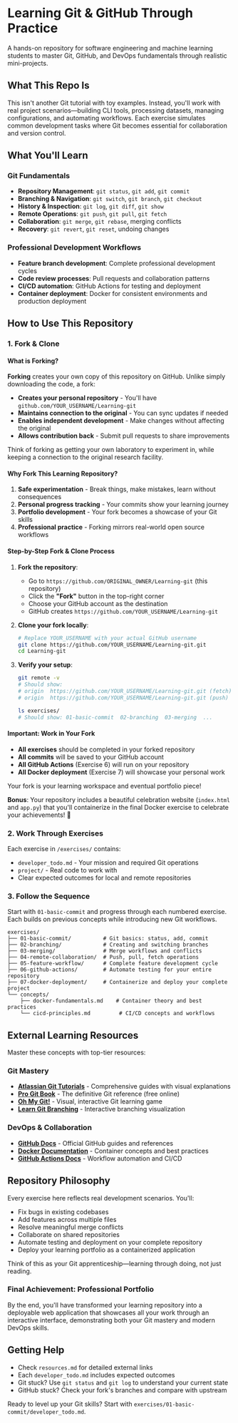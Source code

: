 # Learning Git & GitHub Through Practice

A hands-on repository for software engineering and machine learning students to master Git, GitHub, and DevOps fundamentals through realistic mini-projects.

## What This Repo Is

This isn't another Git tutorial with toy examples. Instead, you'll work with real project scenarios—building CLI tools, processing datasets, managing configurations, and automating workflows. Each exercise simulates common development tasks where Git becomes essential for collaboration and version control.

## What You'll Learn

### Git Fundamentals

- **Repository Management**: `git status`, `git add`, `git commit`
- **Branching & Navigation**: `git switch`, `git branch`, `git checkout`
- **History & Inspection**: `git log`, `git diff`, `git show`
- **Remote Operations**: `git push`, `git pull`, `git fetch`
- **Collaboration**: `git merge`, `git rebase`, merging conflicts
- **Recovery**: `git revert`, `git reset`, undoing changes

### Professional Development Workflows

- **Feature branch development**: Complete professional development cycles
- **Code review processes**: Pull requests and collaboration patterns
- **CI/CD automation**: GitHub Actions for testing and deployment
- **Container deployment**: Docker for consistent environments and production deployment

## How to Use This Repository

### 1. Fork & Clone

#### What is Forking?

**Forking** creates your own copy of this repository on GitHub. Unlike simply downloading the code, a fork:

- **Creates your personal repository** - You'll have `github.com/YOUR_USERNAME/Learning-git`
- **Maintains connection to the original** - You can sync updates if needed
- **Enables independent development** - Make changes without affecting the original
- **Allows contribution back** - Submit pull requests to share improvements

Think of forking as getting your own laboratory to experiment in, while keeping a connection to the original research facility.

#### Why Fork This Learning Repository?

1. **Safe experimentation** - Break things, make mistakes, learn without consequences
2. **Personal progress tracking** - Your commits show your learning journey
3. **Portfolio development** - Your fork becomes a showcase of your Git skills
4. **Professional practice** - Forking mirrors real-world open source workflows

#### Step-by-Step Fork & Clone Process

1. **Fork the repository**:
   - Go to `https://github.com/ORIGINAL_OWNER/Learning-git` (this repository)
   - Click the **"Fork"** button in the top-right corner
   - Choose your GitHub account as the destination
   - GitHub creates `https://github.com/YOUR_USERNAME/Learning-git`

2. **Clone your fork locally**:

   ```bash
   # Replace YOUR_USERNAME with your actual GitHub username
   git clone https://github.com/YOUR_USERNAME/Learning-git.git
   cd Learning-git
   ```

3. **Verify your setup**:

   ```bash
   git remote -v
   # Should show:
   # origin  https://github.com/YOUR_USERNAME/Learning-git.git (fetch)
   # origin  https://github.com/YOUR_USERNAME/Learning-git.git (push)
   
   ls exercises/
   # Should show: 01-basic-commit  02-branching  03-merging  ...
   ```

#### Important: Work in Your Fork

- **All exercises** should be completed in your forked repository
- **All commits** will be saved to your GitHub account
- **All GitHub Actions** (Exercise 6) will run on your repository
- **All Docker deployment** (Exercise 7) will showcase your personal work

Your fork is your learning workspace and eventual portfolio piece!

**Bonus**: Your repository includes a beautiful celebration website (`index.html` and `app.py`) that you'll containerize in the final Docker exercise to celebrate your achievements! 🎉

### 2. Work Through Exercises

Each exercise in `/exercises/` contains:

- `developer_todo.md` - Your mission and required Git operations
- `project/` - Real code to work with
- Clear expected outcomes for local and remote repositories

### 3. Follow the Sequence

Start with `01-basic-commit` and progress through each numbered exercise. Each builds on previous concepts while introducing new Git workflows.

```text
exercises/
├── 01-basic-commit/          # Git basics: status, add, commit
├── 02-branching/             # Creating and switching branches
├── 03-merging/               # Merge workflows and conflicts
├── 04-remote-collaboration/  # Push, pull, fetch operations
├── 05-feature-workflow/      # Complete feature development cycle
├── 06-github-actions/        # Automate testing for your entire repository
├── 07-docker-deployment/     # Containerize and deploy your complete project
└── concepts/
    ├── docker-fundamentals.md    # Container theory and best practices
    └── cicd-principles.md         # CI/CD concepts and workflows
```

## External Learning Resources

Master these concepts with top-tier resources:

### Git Mastery

- **[Atlassian Git Tutorials](https://www.atlassian.com/git/tutorials)** - Comprehensive guides with visual explanations
- **[Pro Git Book](https://git-scm.com/book)** - The definitive Git reference (free online)
- **[Oh My Git!](https://ohmygit.org/)** - Visual, interactive Git learning game
- **[Learn Git Branching](https://learngitbranching.js.org/)** - Interactive branching visualization

### DevOps & Collaboration

- **[GitHub Docs](https://docs.github.com/)** - Official GitHub guides and references
- **[Docker Documentation](https://docs.docker.com/)** - Container concepts and best practices
- **[GitHub Actions Docs](https://docs.github.com/en/actions)** - Workflow automation and CI/CD

## Repository Philosophy

Every exercise here reflects real development scenarios. You'll:

- Fix bugs in existing codebases
- Add features across multiple files
- Resolve meaningful merge conflicts
- Collaborate on shared repositories
- Automate testing and deployment on your complete repository
- Deploy your learning portfolio as a containerized application

Think of this as your Git apprenticeship—learning through doing, not just reading.

### Final Achievement: Professional Portfolio

By the end, you'll have transformed your learning repository into a deployable web application that showcases all your work through an interactive interface, demonstrating both your Git mastery and modern DevOps skills.

## Getting Help

- Check `resources.md` for detailed external links
- Each `developer_todo.md` includes expected outcomes
- Git stuck? Use `git status` and `git log` to understand your current state
- GitHub stuck? Check your fork's branches and compare with upstream

Ready to level up your Git skills? Start with `exercises/01-basic-commit/developer_todo.md`.
